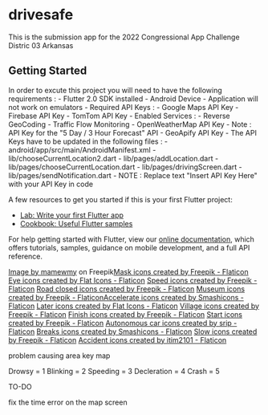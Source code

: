 # drivesafe

This is the submission app for the 2022 Congressional App Challenge Distric 03 Arkansas

## Getting Started

In order to excute this project you will need to have the following requirements : 
      - Flutter 2.0 SDK installed
      - Android Device
        - Application will not work on emulators
      - Required API Keys : 
        - Google Maps API Key
        - Firebase API Key
        - TomTom API Key
          - Enabled Services : 
            - Reverse GeoCoding
            - Traffic Flow Monitoring
        - OpenWeatherMap API Key
          - Note : API Key for the "5 Day / 3 Hour Forecast" API
        - GeoApify API Key
      - The API Keys have to be updated in the following files : 
        - android/app/src/main/AndroidManifest.xml
        - lib/chooseCurrentLocation2.dart
        - lib/pages/addLocation.dart
        - lib/pages/chooseCurrentLocation.dart
        - lib/pages/drivingScreen.dart
        - lib/pages/sendNotification.dart
        - NOTE : Replace text "Insert API Key Here" with your API Key in code

A few resources to get you started if this is your first Flutter project:

- [Lab: Write your first Flutter app](https://flutter.dev/docs/get-started/codelab)
- [Cookbook: Useful Flutter samples](https://flutter.dev/docs/cookbook)

For help getting started with Flutter, view our
[online documentation](https://flutter.dev/docs), which offers tutorials,
samples, guidance on mobile development, and a full API reference.

<a href="https://www.freepik.com/free-vector/red-triangle-warning-sign-vector-art-illustration_18379821.htm#query=warning&position=6&from_view=search">Image by mamewmy</a> on Freepik<a href="https://www.flaticon.com/free-icons/mask" title="mask icons">Mask icons created by Freepik - Flaticon</a>
<a href="https://www.flaticon.com/free-icons/eye" title="eye icons">Eye icons created by Flat Icons - Flaticon</a>
<a href="https://www.flaticon.com/free-icons/speed" title="speed icons">Speed icons created by Freepik - Flaticon</a>
<a href="https://www.flaticon.com/free-icons/road-closed" title="road closed icons">Road closed icons created by Freepik - Flaticon</a>
<a href="https://www.flaticon.com/free-icons/museum" title="museum icons">Museum icons created by Freepik - Flaticon</a><a href="https://www.flaticon.com/free-icons/accelerate" title="accelerate icons">Accelerate icons created by Smashicons - Flaticon</a>
<a href="https://www.flaticon.com/free-icons/later" title="later icons">Later icons created by Flat Icons - Flaticon</a>
<a href="https://www.flaticon.com/free-icons/village" title="village icons">Village icons created by Freepik - Flaticon</a>
<a href="https://www.flaticon.com/free-icons/finish" title="finish icons">Finish icons created by Freepik - Flaticon</a>
<a href="https://www.flaticon.com/free-icons/start" title="start icons">Start icons created by Freepik - Flaticon</a>
<a href="https://www.flaticon.com/free-icons/autonomous-car" title="autonomous car icons">Autonomous car icons created by srip - Flaticon</a>
<a href="https://www.flaticon.com/free-icons/breaks" title="breaks icons">Breaks icons created by Smashicons - Flaticon</a>
<a href="https://www.flaticon.com/free-icons/slow" title="slow icons">Slow icons created by Freepik - Flaticon</a>
<a href="https://www.flaticon.com/free-icons/accident" title="accident icons">Accident icons created by itim2101 - Flaticon</a>

problem causing area key map

Drowsy = 1
Blinking = 2
Speeding = 3
Decleration = 4
Crash = 5

TO-DO

fix the time error on the map screen
